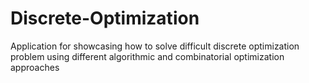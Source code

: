 # Discrete-Optimization
Application for showcasing how to solve difficult discrete optimization problem using different algorithmic and combinatorial optimization approaches
